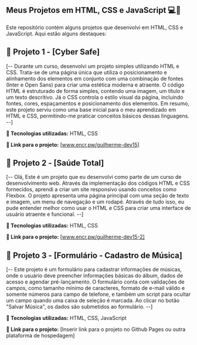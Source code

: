 ## Meus Projetos em HTML, CSS e JavaScript 💻🚀
Este repositório contém alguns projetos que desenvolvi em HTML, CSS e JavaScript. Aqui estão alguns destaques:

## 📁 Projeto 1 - [Cyber Safe]

[-- Durante um curso, desenvolvi um projeto simples utilizando HTML e CSS. Trata-se de uma página única que utiliza o posicionamento e alinhamento dos elementos em conjunto com uma combinação de fontes (Inter e Open Sans) para criar uma estética moderna e atraente. O código HTML é estruturado de forma simples, contendo uma imagem, um título e um texto descritivo. Já o CSS controla o estilo visual da página, incluindo fontes, cores, espaçamentos e posicionamento dos elementos. Em resumo, este projeto serviu como uma base inicial para o meu aprendizado em HTML e CSS, permitindo-me praticar conceitos básicos dessas linguagens. --]

**🚀 Tecnologias utilizadas:** HTML, CSS

**🔗 Link para o projeto:** [www.encr.pw/guilherme-dev15]

## 📁 Projeto 2 - [Saúde Total]

[-- Olá, Este é um projeto que eu desenvolvi como parte de um curso de desenvolvimento web. Através da implementação dos códigos HTML e CSS fornecidos, aprendi a criar um site responsivo usando conceitos como Flexbox. O projeto apresenta uma página principal com uma seção de texto e imagem, um menu de navegação e um rodapé. Através de tudo isso, eu pude entender melhor como usar o HTML e CSS para criar uma interface de usuário atraente e funcional. --]

**🚀 Tecnologias utilizadas:** HTML, CSS

**🔗 Link para o projeto:** [www.encr.pw/guilherme-dev15-2]

## 📁 Projeto 3 - [Formulário - Cadastro de Música]

[-- Este projeto é um formulário para cadastrar informações de músicas, onde o usuário deve preencher informações básicas do álbum, dados de acesso e agendar pré-lançamento. O formulário conta com validações de campos, como tamanho mínimo de caracteres, formato de e-mail válido e somente números para campo de telefone, e também um script para ocultar um campo quando uma caixa de seleção é marcada. Ao clicar no botão "Salvar Música", os dados são submetidos ao formulário. --]

**🚀 Tecnologias utilizadas:** HTML, CSS, JavaScript

**🔗 Link para o projeto:** [Inserir link para o projeto no Github Pages ou outra plataforma de hospedagem]

